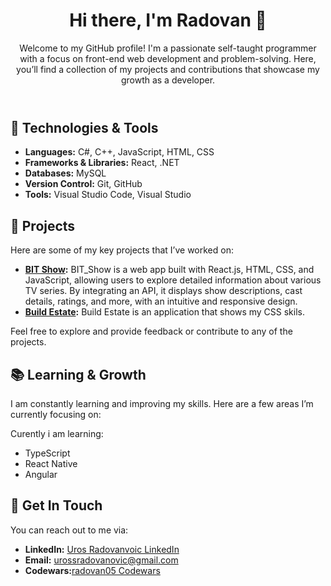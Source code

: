 <body>
    <header>
        <h1>Hi there, I'm Radovan 👋</h1>
        <p>Welcome to my GitHub profile! I'm a passionate self-taught programmer with a focus on front-end web development  and problem-solving. Here, you’ll find a collection of my projects and contributions that showcase my growth as a developer.</p>
    </header>
    <div class="container">
        <h2>🚀 Technologies & Tools</h2>
        <ul>
            <li><strong>Languages:</strong> C#, C++, JavaScript, HTML, CSS</li>
            <li><strong>Frameworks & Libraries:</strong> React, .NET</li>
            <li><strong>Databases:</strong> MySQL</li>
            <li><strong>Version Control:</strong> Git, GitHub</li>
            <li><strong>Tools:</strong> Visual Studio Code, Visual Studio</li>
        </ul>
        <h2>🔧 Projects</h2>
        <p>Here are some of my key projects that I’ve worked on:</p>
        <div class="projects-list">
            <ul>
                <li><strong><a href="https://radovan05.github.io/BIT_Show/">BIT Show</a>:</strong>  BIT_Show is a web app built with React.js, HTML, CSS, and JavaScript, allowing users to explore detailed information about various TV series. By integrating an API, it displays show descriptions, cast details, ratings, and more, with an intuitive and responsive design.</li>
                <li><strong><a href="https://radovan05.github.io/First_Responsive_WebSite/">Build Estate</a>:</strong> Build Estate is an application that shows my CSS skils.</li>
<!--                 <li><strong><a href="link-to-project">Project 3 Name</a>:</strong> A brief description of what the project does and technologies used.</li> -->
            </ul>
        </div>
        <p>Feel free to explore and provide feedback or contribute to any of the projects.</p>
        <h2>📚 Learning & Growth</h2>
        <p>I am constantly learning and improving my skills. Here are a few areas I’m currently focusing on:</p>
         Curently i am learning:
        <ul>
            <li>  TypeScript</li>
            <li>  React Native</li>
            <li>  Angular</li>
        </ul>
        <h2>💬 Get In Touch</h2>
        <div class="contact-info">
            <p>You can reach out to me via:</p>
            <ul>
                <li><strong>LinkedIn:</strong> <a href="https://www.linkedin.com/in/uros-radovanovic-aa53ab33b/">Uros Radovanvoic LinkedIn</a></li>
                <li><strong>Email:</strong> <a href="mailto:urossradovanovic@gmail.com">urossradovanovic@gmail.com</a></li>
                <li><strong>Codewars:</strong><a href="https://www.codewars.com/users/radovan05">radovan05 Codewars</a> </li>
            </ul>
        </div>
    </div>

</body>
</html>
